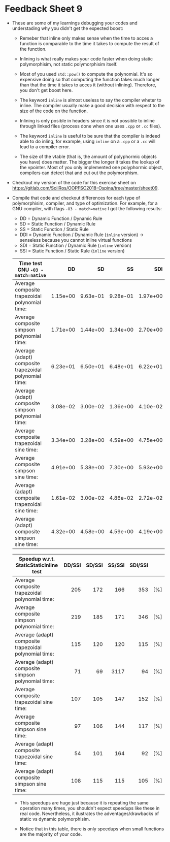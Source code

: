 # Feedback Sheet 9

* These are some of my learnings debugging your codes and understading why you didn't get the expected boost:

    * Remeber that inline only makes sense when the time to acces a function is comparable to the time it takes to compute the result of the function.

    * Inlining is what really makes your code faster when doing static polymorphisim, not static polymorphisim itself.

    * Most of you used `std::pow()` to compute the polynomial. It's so expensive doing so that computing the function takes much longer than that the time it takes to acces it (without inlining). Therefore, you don't get boost here.

    * The keyword `inline` is almost useless to say the compiler wheter to inline. The compiler usually make a good decision with respect to the size of the code on the function.

    * Inlining is only posible in headers since it is not possible to inline through linked files (process done when one uses `.cpp` or `.cc` files).

    * The keyword `inline` is useful to be sure that the compiler is indeed able to do inling, for example, using `inline` on a `.cpp` or a `.cc` will lead to a compiler error.

    * The size of the vtable (that is, the amount of polyphormic objects you have) does matter. The bigger the longer it takes the lookup of the vpointer. Most of you only implemented one polyphormic object, compilers can detect that and cut out the polymorphism.

* Checkout my version of the code for this exercise sheet on https://gitlab.com/SoilRos/OOPFSC2018-Ospina/tree/master/sheet09.

* Compile that code and checkout differences for each type of polymorphisim, compiler, and type of optimization. For example, for a GNU compiler, with flags `-O3 - match=native` I got the following results:

    * DD = Dynamic Function / Dynamic Rule
    * SD = Static Function / Dynamic Rule
    * SS = Static Function / Static Rule
    * DDI = Dynamic Function / Dynamic Rule (`inline` version) -> senseless because you cannot inline virtual functions 
    * SDI = Static Function / Dynamic Rule (`inline` version)
    * SSI = Static Function / Static Rule (`inline` version)

    | Time test GNU `-O3 -match=native`                       |     DD   |     SD   |     SS   |    SDI   |   SSI    |          |
    |---------------------------------------------------------|---------:|---------:|---------:|---------:|---------:|---------:|   
    | Average composite trapezoidal polynomial time:          | 1.15e+00 | 9.63e-01 | 9.28e-01 | 1.97e+00 | 5.59e-01 | [µs]     |
    | Average composite simpson polynomial time:              | 1.71e+00 | 1.44e+00 | 1.34e+00 | 2.70e+00 | 7.81e-01 | [µs]     |
    | Average (adapt) composite trapezoidal polynomial time:  | 6.23e+01 | 6.50e+01 | 6.48e+01 | 6.22e+01 | 5.41e+01 | [µs]     |
    | Average (adapt) composite simpson polynomial time:      | 3.08e-02 | 3.00e-02 | 1.36e+00 | 4.10e-02 | 4.35e-02 | [µs]     |
    | Average composite trapezoidal sine time:                | 3.34e+00 | 3.28e+00 | 4.59e+00 | 4.75e+00 | 3.12e+00 | [µs]     |
    | Average composite simpson sine time:                    | 4.91e+00 | 5.38e+00 | 7.30e+00 | 5.93e+00 | 5.08e+00 | [µs]     |
    | Average (adapt) composite trapezoidal sine time:        | 1.61e-02 | 3.00e-02 | 4.86e-02 | 2.72e-02 | 2.96e-02 | [µs]     |
    | Average (adapt) composite simpson sine time:            | 4.32e+00 | 4.58e+00 | 4.59e+00 | 4.19e+00 | 3.99e+00 | [µs]     |

    | Speedup w.r.t. StaticStaticInline test                  |  DD/SSI  |   SD/SSI |  SS/SSI  | SDI/SSI  |          |
    |---------------------------------------------------------|---------:|---------:|---------:|---------:|---------:|
    | Average composite trapezoidal polynomial time:          |      205 |      172 |      166 |      353 | [%]      |
    | Average composite simpson polynomial time:              |      219 |      185 |      171 |      346 | [%]      |
    | Average (adapt) composite trapezoidal polynomial time:  |      115 |      120 |      120 |      115 | [%]      |
    | Average (adapt) composite simpson polynomial time:      |       71 |       69 |     3117 |       94 | [%]      |
    | Average composite trapezoidal sine time:                |      107 |      105 |      147 |      152 | [%]      |
    | Average composite simpson sine time:                    |       97 |      106 |      144 |      117 | [%]      |
    | Average (adapt) composite trapezoidal sine time:        |       54 |      101 |      164 |       92 | [%]      |
    | Average (adapt) composite simpson sine time:            |      108 |      115 |      115 |      105 | [%]      |

    * This speedups are huge just because it is repeating the same operation many times, you shouldn't expect speedups like these in real code. Nevertheless, it ilustrates the adventages/drawbacks of static vs dynamic polymorphisim.

    * Notice that in this table, there is only speedups when small functions are the majority of your code.

